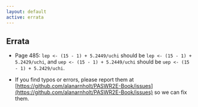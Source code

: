 ```yaml
---
layout: default
active: errata
---
```


<!-- Errata -->
<section>
  <div class="page-header" id="supplement">
    <h2>Errata</h2>
  </div>
  <div class="row">
    <div class="span10 offset1">
    <!-- Note that all Markdown content but be outdented, including the surrounding div -->
<div markdown="1">

* Page 485: `lep <- (15 - 1) + 5.2449/uchi` should be `lep <- (15 - 1) + 5.2429/uchi`, and
`uep <- (15 - 1) + 5.2449/uchi` should be `uep <- (15 - 1) + 5.2429/uchi`.


* If you find typos or errors, please report them at [https://github.com/alanarnholt/PASWR2E-Book/issues](https://github.com/alanarnholt/PASWR2E-Book/issues) so we can fix them.


</div>
    </div>
  </div>
</section>
